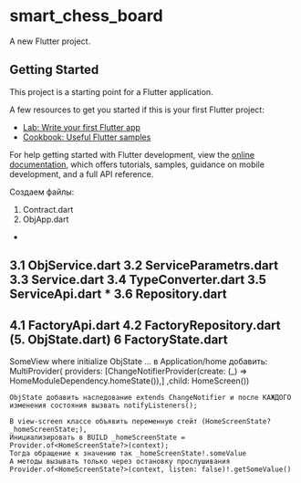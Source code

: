 # smart_chess_board

A new Flutter project.

## Getting Started

This project is a starting point for a Flutter application.

A few resources to get you started if this is your first Flutter project:

- [Lab: Write your first Flutter app](https://docs.flutter.dev/get-started/codelab)
- [Cookbook: Useful Flutter samples](https://docs.flutter.dev/cookbook)

For help getting started with Flutter development, view the
[online documentation](https://docs.flutter.dev/), which offers tutorials,
samples, guidance on mobile development, and a full API reference.



Создаем файлы:

1. Contract.dart
2. ObjApp.dart
-
3.1 ObjService.dart
3.2 ServiceParametrs.dart
3.3 Service.dart
3.4 TypeConverter.dart
3.5 ServiceApi.dart
*
3.6 Repository.dart
-
4.1 FactoryApi.dart
4.2 FactoryRepository.dart
(5. ObjState.dart)
6 FactoryState.dart
-
SomeView where initialize ObjState
    ...
    в Application/home добавить: MultiProvider(
    providers: [ChangeNotifierProvider<HomeScreenState>(create: (_) => HomeModuleDependency.homeState()),]
    ,child: HomeScreen())
    
    ObjState добавить наследование extends ChangeNotifier и после КАЖДОГО изменения состояния вызвать notifyListeners();
    
    В view-screen классе объявить переменную стейт (HomeScreenState? _homeScreenState;),
    Инициализировать в BUILD _homeScreenState = Provider.of<HomeScreenState?>(context);
    Тогда обращение к значению так _homeScreenState!.someValue
    А методы вызывать только через остановку прослушивания Provider.of<HomeScreenState?>(context, listen: false)!.getSomeValue()
    

